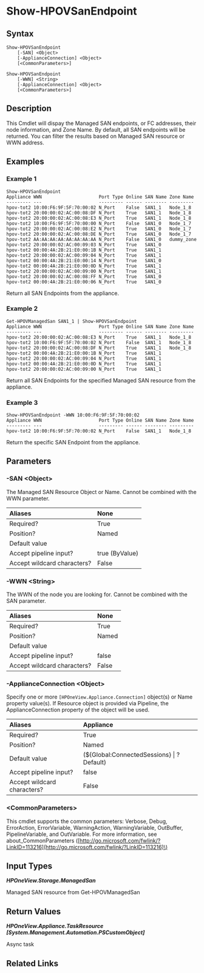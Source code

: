 ﻿---
description: View Managed SAN FC Endpoints.
---

# Show-HPOVSanEndpoint

## Syntax

```text
Show-HPOVSanEndpoint
    [-SAN] <Object>
    [-ApplianceConnection] <Object>
    [<CommonParameters>]
```

```text
Show-HPOVSanEndpoint
    [-WWN] <String>
    [-ApplianceConnection] <Object>
    [<CommonParameters>]
```

## Description

This Cmdlet will dispay the Managed SAN endpoints, or FC addresses, their node information, and Zone Name.  By default, all SAN endpoints will be returned.  You can filter the results based on Managed SAN resource or WWN address.

## Examples

###  Example 1 

```text
Show-HPOVSanEndpoint
Appliance WWN                     Port Type Online SAN Name Zone Name
--------- ---                     --------- ------ -------- ---------
hpov-tot2 10:00:F6:9F:5F:70:00:02 N_Port    False  SAN1_1   Node_1_8
hpov-tot2 20:00:00:02:AC:00:08:DF N_Port    True   SAN1_1   Node_1_8
hpov-tot2 20:00:00:02:AC:00:08:E3 N_Port    True   SAN1_1   Node_1_8
hpov-tot2 10:00:F6:9F:5F:70:00:00 N_Port    False  SAN1_0   Node_1_7
hpov-tot2 20:00:00:02:AC:00:08:E2 N_Port    True   SAN1_0   Node_1_7
hpov-tot2 20:00:00:02:AC:00:08:DE N_Port    True   SAN1_0   Node_1_7
hpov-tot2 AA:AA:AA:AA:AA:AA:AA:AA N_Port    False  SAN1_0   dummy_zone
hpov-tot2 20:00:00:02:AC:00:09:03 N_Port    True   SAN1_0
hpov-tot2 00:00:4A:2B:21:E0:00:1B N_Port    True   SAN1_1
hpov-tot2 20:00:00:02:AC:00:09:04 N_Port    True   SAN1_1
hpov-tot2 00:00:4A:2B:21:E0:00:14 N_Port    True   SAN1_0
hpov-tot2 00:00:4A:2B:21:E0:00:0D N_Port    True   SAN1_1
hpov-tot2 20:00:00:02:AC:00:09:00 N_Port    True   SAN1_1
hpov-tot2 20:00:00:02:AC:00:08:FF N_Port    True   SAN1_0
hpov-tot2 00:00:4A:2B:21:E0:00:06 N_Port    True   SAN1_0
```

Return all SAN Endpoints from the appliance.

###  Example 2 

```text
Get-HPOVManagedSan SAN1_1 | Show-HPOVSanEndpoint
Appliance WWN                     Port Type Online SAN Name Zone Name
--------- ---                     --------- ------ -------- ---------
hpov-tot2 20:00:00:02:AC:00:08:E3 N_Port    True   SAN1_1   Node_1_8
hpov-tot2 10:00:F6:9F:5F:70:00:02 N_Port    False  SAN1_1   Node_1_8
hpov-tot2 20:00:00:02:AC:00:08:DF N_Port    True   SAN1_1   Node_1_8
hpov-tot2 00:00:4A:2B:21:E0:00:1B N_Port    True   SAN1_1
hpov-tot2 20:00:00:02:AC:00:09:04 N_Port    True   SAN1_1
hpov-tot2 00:00:4A:2B:21:E0:00:0D N_Port    True   SAN1_1
hpov-tot2 20:00:00:02:AC:00:09:00 N_Port    True   SAN1_1
```

Return all SAN Endpoints for the specified Managed SAN resource from the appliance.

###  Example 3 

```text
Show-HPOVSanEndpoint -WWN 10:00:F6:9F:5F:70:00:02
Appliance WWN                     Port Type Online SAN Name Zone Name
--------- ---                     --------- ------ -------- ---------
hpov-tot2 10:00:F6:9F:5F:70:00:02 N_Port    False  SAN1_1   Node_1_8
```

Return the specific SAN Endpoint from the appliance.

## Parameters

### -SAN &lt;Object&gt;

The Managed SAN Resource Object or Name.  Cannot be combined with the WWN parameter.

| Aliases | None |
| :--- | :--- |
| Required? | True |
| Position? | Named |
| Default value |  |
| Accept pipeline input? | true (ByValue) |
| Accept wildcard characters? | False |

### -WWN &lt;String&gt;

The WWN of the node you are looking for.  Cannot be combined with the SAN parameter.

| Aliases | None |
| :--- | :--- |
| Required? | True |
| Position? | Named |
| Default value |  |
| Accept pipeline input? | false |
| Accept wildcard characters? | False |

### -ApplianceConnection &lt;Object&gt;

Specify one or more `[HPOneView.Appliance.Connection]` object(s) or Name property value(s). If Resource object is provided via Pipeline, the ApplianceConnection property of the object will be used.

| Aliases | Appliance |
| :--- | :--- |
| Required? | True |
| Position? | Named |
| Default value | (${Global:ConnectedSessions} &vert; ? Default) |
| Accept pipeline input? | false |
| Accept wildcard characters? | False |

### &lt;CommonParameters&gt;

This cmdlet supports the common parameters: Verbose, Debug, ErrorAction, ErrorVariable, WarningAction, WarningVariable, OutBuffer, PipelineVariable, and OutVariable. For more information, see about\_CommonParameters \([http://go.microsoft.com/fwlink/?LinkID=113216](http://go.microsoft.com/fwlink/?LinkID=113216)\)

## Input Types

_**HPOneView.Storage.ManagedSan**_

Managed SAN resource from Get-HPOVManagedSan

## Return Values

_**HPOneView.Appliance.TaskResource [System.Management.Automation.PSCustomObject]**_

Async task

## Related Links

